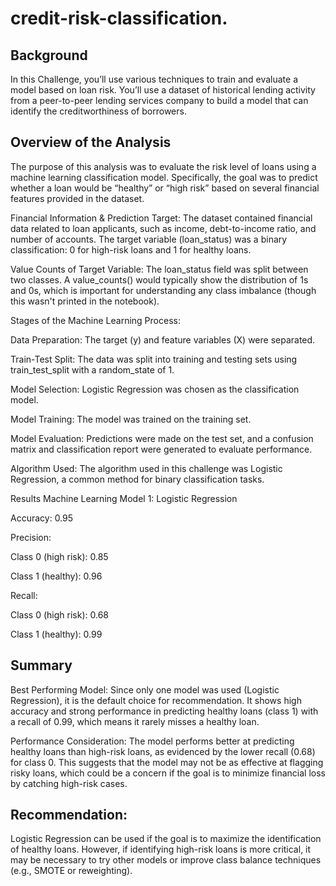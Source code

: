# credit-risk-classification.

## Background
In this Challenge, you’ll use various techniques to train and evaluate a model based on loan risk. You’ll use a dataset of historical lending activity from a peer-to-peer lending services company to build a model that can identify the creditworthiness of borrowers.

## Overview of the Analysis

The purpose of this analysis was to evaluate the risk level of loans using a machine learning classification model. Specifically, the goal was to predict whether a loan would be “healthy” or “high risk” based on several financial features provided in the dataset.

Financial Information & Prediction Target:
The dataset contained financial data related to loan applicants, such as income, debt-to-income ratio, and number of accounts. The target variable (loan_status) was a binary classification: 0 for high-risk loans and 1 for healthy loans.

Value Counts of Target Variable:
The loan_status field was split between two classes. A value_counts() would typically show the distribution of 1s and 0s, which is important for understanding any class imbalance (though this wasn't printed in the notebook).

Stages of the Machine Learning Process:

Data Preparation: The target (y) and feature variables (X) were separated.

Train-Test Split: The data was split into training and testing sets using train_test_split with a random_state of 1.

Model Selection: Logistic Regression was chosen as the classification model.

Model Training: The model was trained on the training set.

Model Evaluation: Predictions were made on the test set, and a confusion matrix and classification report were generated to evaluate performance.

Algorithm Used:
The algorithm used in this challenge was Logistic Regression, a common method for binary classification tasks.

Results
Machine Learning Model 1: Logistic Regression

Accuracy: 0.95

Precision:

Class 0 (high risk): 0.85

Class 1 (healthy): 0.96

Recall:

Class 0 (high risk): 0.68

Class 1 (healthy): 0.99

## Summary
Best Performing Model:
Since only one model was used (Logistic Regression), it is the default choice for recommendation. It shows high accuracy and strong performance in predicting healthy loans (class 1) with a recall of 0.99, which means it rarely misses a healthy loan.

Performance Consideration:
The model performs better at predicting healthy loans than high-risk loans, as evidenced by the lower recall (0.68) for class 0. This suggests that the model may not be as effective at flagging risky loans, which could be a concern if the goal is to minimize financial loss by catching high-risk cases.

## Recommendation:
Logistic Regression can be used if the goal is to maximize the identification of healthy loans. However, if identifying high-risk loans is more critical, it may be necessary to try other models or improve class balance techniques (e.g., SMOTE or reweighting).
